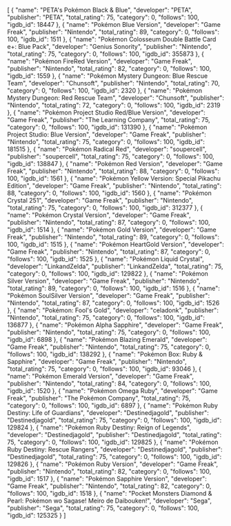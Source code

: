 [
  {
    "name": "PETA's Pokémon Black & Blue",
    "developer": "PETA",
    "publisher": "PETA",
    "total_rating": 75,
    "category": 0,
    "follows": 100,
    "igdb_id": 18447
  },
  {
    "name": "Pokémon Blue Version",
    "developer": "Game Freak",
    "publisher": "Nintendo",
    "total_rating": 89,
    "category": 0,
    "follows": 100,
    "igdb_id": 1511
  },
  {
    "name": "Pokémon Colosseum Double Battle Card e+: Blue Pack",
    "developer": "Genius Sonority",
    "publisher": "Nintendo",
    "total_rating": 75,
    "category": 0,
    "follows": 100,
    "igdb_id": 355873
  },
  {
    "name": "Pokémon FireRed Version",
    "developer": "Game Freak",
    "publisher": "Nintendo",
    "total_rating": 82,
    "category": 0,
    "follows": 100,
    "igdb_id": 1559
  },
  {
    "name": "Pokémon Mystery Dungeon: Blue Rescue Team",
    "developer": "Chunsoft",
    "publisher": "Nintendo",
    "total_rating": 70,
    "category": 0,
    "follows": 100,
    "igdb_id": 2320
  },
  {
    "name": "Pokémon Mystery Dungeon: Red Rescue Team",
    "developer": "Chunsoft",
    "publisher": "Nintendo",
    "total_rating": 72,
    "category": 0,
    "follows": 100,
    "igdb_id": 2319
  },
  {
    "name": "Pokémon Project Studio Red/Blue Version",
    "developer": "Game Freak",
    "publisher": "The Learning Company",
    "total_rating": 75,
    "category": 0,
    "follows": 100,
    "igdb_id": 131390
  },
  {
    "name": "Pokémon Project Studio: Blue Version",
    "developer": "Game Freak",
    "publisher": "Nintendo",
    "total_rating": 75,
    "category": 0,
    "follows": 100,
    "igdb_id": 181515
  },
  {
    "name": "Pokémon Radical Red",
    "developer": "soupercell",
    "publisher": "soupercell",
    "total_rating": 75,
    "category": 0,
    "follows": 100,
    "igdb_id": 138847
  },
  {
    "name": "Pokémon Red Version",
    "developer": "Game Freak",
    "publisher": "Nintendo",
    "total_rating": 88,
    "category": 0,
    "follows": 100,
    "igdb_id": 1561
  },
  {
    "name": "Pokémon Yellow Version: Special Pikachu Edition",
    "developer": "Game Freak",
    "publisher": "Nintendo",
    "total_rating": 88,
    "category": 0,
    "follows": 100,
    "igdb_id": 1560
  },
  {
    "name": "Pokémon Crystal 251",
    "developer": "Game Freak",
    "publisher": "Nintendo",
    "total_rating": 75,
    "category": 0,
    "follows": 100,
    "igdb_id": 312377
  },
  {
    "name": "Pokémon Crystal Version",
    "developer": "Game Freak",
    "publisher": "Nintendo",
    "total_rating": 87,
    "category": 0,
    "follows": 100,
    "igdb_id": 1514
  },
  {
    "name": "Pokémon Gold Version",
    "developer": "Game Freak",
    "publisher": "Nintendo",
    "total_rating": 89,
    "category": 0,
    "follows": 100,
    "igdb_id": 1515
  },
  {
    "name": "Pokémon HeartGold Version",
    "developer": "Game Freak",
    "publisher": "Nintendo",
    "total_rating": 87,
    "category": 0,
    "follows": 100,
    "igdb_id": 1525
  },
  {
    "name": "Pokémon Liquid Crystal",
    "developer": "LinkandZelda",
    "publisher": "LinkandZelda",
    "total_rating": 75,
    "category": 0,
    "follows": 100,
    "igdb_id": 129822
  },
  {
    "name": "Pokémon Silver Version",
    "developer": "Game Freak",
    "publisher": "Nintendo",
    "total_rating": 89,
    "category": 0,
    "follows": 100,
    "igdb_id": 1516
  },
  {
    "name": "Pokémon SoulSilver Version",
    "developer": "Game Freak",
    "publisher": "Nintendo",
    "total_rating": 87,
    "category": 0,
    "follows": 100,
    "igdb_id": 1526
  },
  {
    "name": "Pokémon: Fool's Gold",
    "developer": "celadonk",
    "publisher": "Nintendo",
    "total_rating": 75,
    "category": 0,
    "follows": 100,
    "igdb_id": 136877
  },
  {
    "name": "Pokémon Alpha Sapphire",
    "developer": "Game Freak",
    "publisher": "Nintendo",
    "total_rating": 75,
    "category": 0,
    "follows": 100,
    "igdb_id": 6898
  },
  {
    "name": "Pokémon Blazing Emerald",
    "developer": "Game Freak",
    "publisher": "Nintendo",
    "total_rating": 75,
    "category": 0,
    "follows": 100,
    "igdb_id": 138292
  },
  {
    "name": "Pokémon Box: Ruby & Sapphire",
    "developer": "Game Freak",
    "publisher": "Nintendo",
    "total_rating": 75,
    "category": 0,
    "follows": 100,
    "igdb_id": 93046
  },
  {
    "name": "Pokémon Emerald Version",
    "developer": "Game Freak",
    "publisher": "Nintendo",
    "total_rating": 84,
    "category": 0,
    "follows": 100,
    "igdb_id": 1520
  },
  {
    "name": "Pokémon Omega Ruby",
    "developer": "Game Freak",
    "publisher": "The Pokémon Company",
    "total_rating": 75,
    "category": 0,
    "follows": 100,
    "igdb_id": 6897
  },
  {
    "name": "Pokémon Ruby Destiny: Life of Guardians",
    "developer": "Destinedjagold",
    "publisher": "Destinedjagold",
    "total_rating": 75,
    "category": 0,
    "follows": 100,
    "igdb_id": 129824
  },
  {
    "name": "Pokémon Ruby Destiny: Reign of Legends",
    "developer": "Destinedjagold",
    "publisher": "Destinedjagold",
    "total_rating": 75,
    "category": 0,
    "follows": 100,
    "igdb_id": 129825
  },
  {
    "name": "Pokémon Ruby Destiny: Rescue Rangers",
    "developer": "Destinedjagold",
    "publisher": "Destinedjagold",
    "total_rating": 75,
    "category": 0,
    "follows": 100,
    "igdb_id": 129826
  },
  {
    "name": "Pokémon Ruby Version",
    "developer": "Game Freak",
    "publisher": "Nintendo",
    "total_rating": 82,
    "category": 0,
    "follows": 100,
    "igdb_id": 1517
  },
  {
    "name": "Pokémon Sapphire Version",
    "developer": "Game Freak",
    "publisher": "Nintendo",
    "total_rating": 82,
    "category": 0,
    "follows": 100,
    "igdb_id": 1518
  },
  {
    "name": "Pocket Monsters Diamond & Pearl: Pokémon wo Sagase! Meiro de Daibouken!",
    "developer": "Sega",
    "publisher": "Sega",
    "total_rating": 75,
    "category": 0,
    "follows": 100,
    "igdb_id": 125325
  }
]
